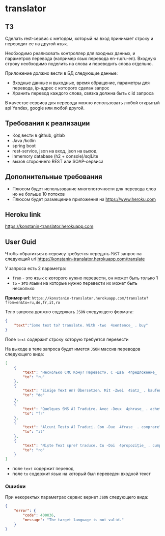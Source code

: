 # translator
## ТЗ
Сделать rest-сервис с методом, который на вход принимает строку и переводит ее на другой язык. 

Необходимо реализовать контроллер для входных данных, и параметров перевода (например язык перевода en-ru/ru-en). 
Входную строку необходимо поделить на слова и переводить слова отдельно.

Приложение должно вести в БД следующие данные:

- Входные данные и выходные, время обращение, параметры для перевода, ip-адрес с которого сделан запрос
- Хранить перевод каждого слова, связка должна быть с id запроса 

В качестве сервиса для перевода можно использовать любой открытый api Yandex, google или любой другой.

## Требования к реализации
- Код вести в github, gitlab
- Java /kotlin
- spring boot
- rest-service, json на вход, json на выход
- inmemory database (h2 + console)/sqlLite
- вызов стороннего REST или SOAP-сервиса
## Дополнительные требования
- Плюсом будет использование многопоточности для перевода слов но не больше 10 потоков
- Плюсом будет размещение приложения на https://www.heroku.com

## Heroku link
https://konstanin-translator.herokuapp.com
## User Guid
Чтобы обратиться в сервису требуется передать `POST` запрос на следующий uri
https://konstanin-translator.herokuapp.com/translate

У запроса есть 2 параметра: 
- `from` - это язык с которого нужно перевести, он может быть только 1
- `to` - это языки на которые нужно перевести их может быть несколько

__Пример url:__ `https://konstanin-translator.herokuapp.com/translate?from=en&to=ru,de,fr,it,ro`

Тело запроса должно содержать `JSON` следующего формата:
``` json
{
    "text":"Some text to? translate. With -two  4sentence_ . buy"
}
```
Поле `text` содержит строку которую требуется перевести

На выходе в теле запроса будет имется `JSON` массив переводов следующего вида:
``` json
[
    {
        "text": "Несколько СМС Кому? Перевести. С -Два  4предложение_ . покупать",
        "to": "ru"
    },
    {
        "text": "Einige Text An? Übersetzen. Mit -Zwei  4Satz_ . kaufen",
        "to": "de"
    },
    {
        "text": "Quelques SMS À? Traduire. Avec -Deux  4phrase_ . acheter",
        "to": "fr"
    },
    {
        "text": "Alcuni Testo A? Traduci. Con -Due  4frase_ . comprare",
        "to": "it"
    },
    {
        "text": "Niște Text spre? traduce. Cu -Doi  4propoziție_ . cumpăra",
        "to": "ro"
    }
]
```

- поле `text` содержит перевод
- поле `to` содержит язык на который был переведен входной текст

### Ошибки
При некоректых параметрах сервис вернет `JSON` следующего вида:
```json
{
    "error": {
        "code": 400036,
        "message": "The target language is not valid."
    }
}
```



